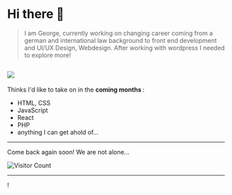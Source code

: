 # Hi there 🙌

> I am George, currently working on changing career coming from a german and international law background to front end development and UI/UX Design, Webdesign. After working with wordpress I needed to explore more!

![](https://c.tenor.com/GfSX-u7VGM4AAAAC/coding.gif)
--- 

Thinks I'd like to take on in the <b> coming months </b>:
- HTML, CSS
- JavaScript
- React
- PHP
- anything I can get ahold of... 
--- 

Come back again soon! We are not alone...

![Visitor Count](https://profile-counter.glitch.me/{GeBon22}/count.svg)

---
! [](https://media.tenor.com/57w9du3NrV0AAAAd/css-html.gif)
